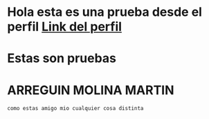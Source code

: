 # Hola esta es una prueba desde el perfil [Link del perfil](https://github.com/MartinArreguinMolina)
# Estas son pruebas 
# ARREGUIN MOLINA MARTIN
```
como estas amigo mio cualquier cosa distinta
```